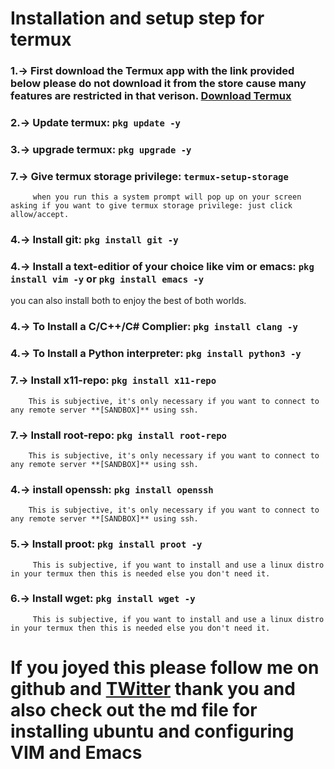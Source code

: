 # Installation and setup step for termux

### 1.-> First download the Termux app with the link provided below please do not download it from the store cause many features are restricted in that verison. [Download Termux](https://drive.google.com/drive/folders/100vDBFAnnHc5d2xVcQKZsCPLF0kC_IbS)

### 2.-> Update termux: `pkg update -y`

### 3.-> upgrade termux: `pkg upgrade -y`

### 7.-> Give termux storage privilege: `termux-setup-storage`

         when you run this a system prompt will pop up on your screen asking if you want to give termux storage privilege: just click allow/accept.

### 4.-> Install git: `pkg install git -y`

### 4.-> Install a text-editior of your choice like vim or emacs: `pkg install vim -y` or `pkg install emacs -y` 
you can also install both to enjoy the best of both worlds.
### 4.-> To Install a C/C++/C# Complier: `pkg install clang -y`

### 4.-> To Install a Python interpreter: `pkg install python3 -y`

### 7.-> Install x11-repo: `pkg install x11-repo`

        This is subjective, it's only necessary if you want to connect to any remote server **[SANDBOX]** using ssh.

### 7.-> Install root-repo: `pkg install root-repo`

        This is subjective, it's only necessary if you want to connect to any remote server **[SANDBOX]** using ssh.

### 4.-> install openssh: `pkg install openssh`

        This is subjective, it's only necessary if you want to connect to any remote server **[SANDBOX]** using ssh.

### 5.-> Install proot: `pkg install proot -y`

         This is subjective, if you want to install and use a linux distro in your termux then this is needed else you don't need it.

### 6.-> Install wget: `pkg install wget -y`

         This is subjective, if you want to install and use a linux distro in your termux then this is needed else you don't need it.

# If you joyed this please follow me on github and [TWitter](https://twitter.com/August13200296) thank you and also check out the md file for installing ubuntu and configuring VIM and Emacs

